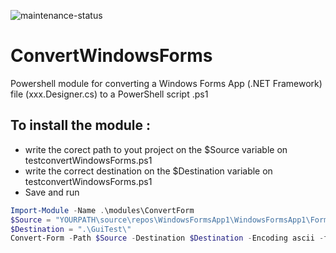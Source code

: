 ![maintenance-status](https://img.shields.io/badge/maintenance-passively--maintained-yellowgreen.svg)

# ConvertWindowsForms

Powershell module for converting a Windows Forms App (.NET Framework) file (xxx.Designer.cs) to a PowerShell script .ps1

## To install the module :

* write the corect path to yout project on the $Source variable on testconvertWindowsForms.ps1
* write the correct destination on the $Destination variable on  testconvertWindowsForms.ps1
* Save and run

```Powershell
Import-Module -Name .\modules\ConvertForm
$Source = "YOURPATH\source\repos\WindowsFormsApp1\WindowsFormsApp1\Form1.Designer.cs"
$Destination = ".\GuiTest\"
Convert-Form -Path $Source -Destination $Destination -Encoding ascii -force 

```



